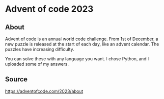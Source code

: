 # Advent of code 2023

## About
Advent of code is an annual world code challenge.
From 1st of December, a new puzzle is released at the start of each day, like an advent calendar.
The puzzles have increasing difficulty.

You can solve these with any language you want. I chose Python, and I uploaded some of my answers.

## Source 
https://adventofcode.com/2023/about
